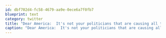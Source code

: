 ```yaml
---
id: dbf702d4-fc58-4679-aa9e-0ece6a7f0fb7
blueprint: text
category: twitter
title: "Dear America:  It's not your politicians that are causing all the problems, it's your out-of-control media."
caption: "Dear America:  It's not your politicians that are causing all the problems, it's your out-of-control media."
---
```

